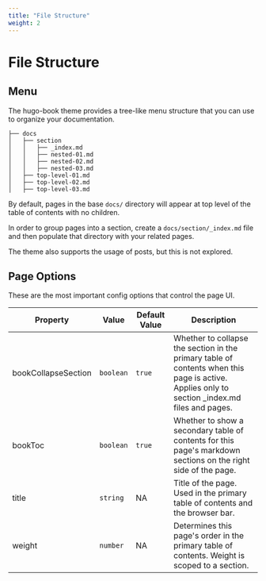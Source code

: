 ```yaml
---
title: "File Structure"
weight: 2
---
```

# File Structure

## Menu

The hugo-book theme provides a tree-like menu structure that you can use to organize your documentation.

```
├── docs
│   ├── section
│   │   ├── _index.md
│   │   ├── nested-01.md
│   │   ├── nested-02.md
│   │   ├── nested-03.md
│   ├── top-level-01.md
│   ├── top-level-02.md
│   ├── top-level-03.md
```

By default, pages in the base `docs/` directory will appear at top level of the table of contents with no children.

In order to group pages into a section, create a `docs/section/_index.md` file and then populate that directory with your related pages.

The theme also supports the usage of posts, but this is not explored.

## Page Options

These are the most important config options that control the page UI.

| Property | Value | Default Value | Description |
| ------ | ------ | ------ | ------ |
| bookCollapseSection | `boolean` | `true` | Whether to collapse the section in the primary table of contents when this page is active. Applies only to section _index.md files and pages. |
| bookToc | `boolean` | `true` | Whether to show a secondary table of contents for this page's markdown sections on the right side of the page. |
| title | `string` | NA | Title of the page. Used in the primary table of contents and the browser bar. |
| weight | `number` | NA | Determines this page's order in the primary table of contents. Weight is scoped to a section. |
